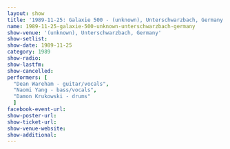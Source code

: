 ```yaml
---
layout: show
title: '1989-11-25: Galaxie 500 - (unknown), Unterschwarzbach, Germany'
name: 1989-11-25-galaxie-500-unknown-unterschwarzbach-germany
show-venue: '(unknown), Unterschwarzbach, Germany'
show-setlist: 
show-date: 1989-11-25
category: 1989
show-radio: 
show-lastfm: 
show-cancelled: 
performers: [
  "Dean Wareham - guitar/vocals",
  "Naomi Yang - bass/vocals",
  "Damon Krukowski - drums"
  ]
facebook-event-url: 
show-poster-url: 
show-ticket-url: 
show-venue-website: 
show-additional: 
---
```


